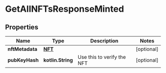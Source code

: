 
# GetAllNFTsResponseMinted

## Properties
Name | Type | Description | Notes
------------ | ------------- | ------------- | -------------
**nftMetadata** | [**NFT**](NFT.md) |  |  [optional]
**pubKeyHash** | **kotlin.String** | Use this to verify the NFT |  [optional]



